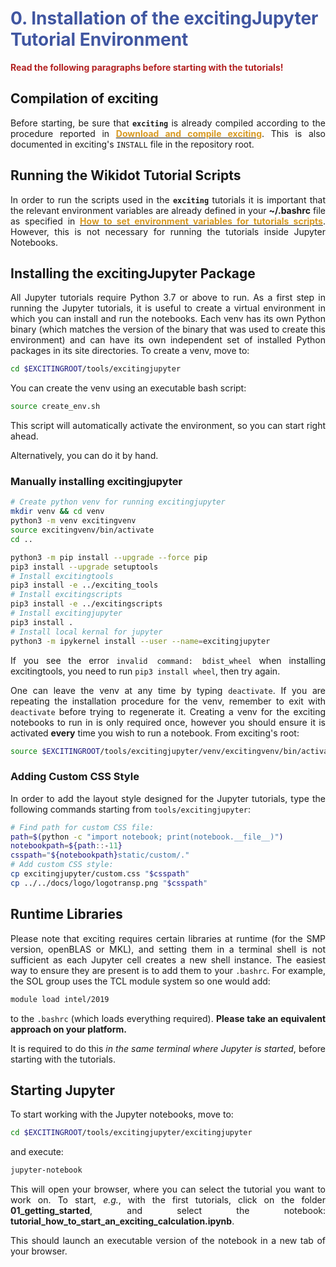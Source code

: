 # <span style="color:#4056A1">0. Installation of the excitingJupyter Tutorial Environment</span>
**<span style="color:firebrick">Read the following paragraphs before starting with the tutorials!</span>**

<div style="text-align: justify">

## Compilation of exciting

Before starting, be sure that **`exciting`** is already compiled according to the procedure reported in 
**[<span style="color:#D79922">Download and compile exciting</span>](http://exciting.wikidot.com/neon-download-and-compile-exciting)**. 
This is also documented in exciting's `INSTALL` file in the repository root.

## Running the Wikidot Tutorial Scripts

In order to run the scripts used in the **`exciting`** tutorials it is important that the relevant environment variables 
are already defined in your **~/.bashrc** file as specified in **[<span style="color:#D79922">How to set environment 
variables for tutorials scripts</span>](http://exciting.wikidot.com/neon-tutorial-scripts-and-environment-variables)**. 
However, this is not necessary for running the tutorials inside Jupyter Notebooks.

## Installing the excitingJupyter Package

All Jupyter tutorials require Python 3.7 or above to run.  As a first step in running the Jupyter tutorials, it is 
useful to create a virtual environment in which you can install and run the notebooks. Each venv has its own Python binary 
(which matches the version of the binary that was used to create this environment) and can have its own independent set 
of installed Python packages in its site directories. To create a venv, move to:

```bash
cd $EXCITINGROOT/tools/excitingjupyter
```

You can create the venv using an executable bash script:

```bash
source create_env.sh
```

This script will automatically activate the environment, so you can start right ahead. 

Alternatively, you can do it by hand.

### Manually installing excitingjupyter

```bash
# Create python venv for running excitingjupyter
mkdir venv && cd venv
python3 -m venv excitingvenv
source excitingvenv/bin/activate
cd ..

python3 -m pip install --upgrade --force pip
pip3 install --upgrade setuptools
# Install excitingtools 
pip3 install -e ../exciting_tools
# Install excitingscripts
pip3 install -e ../excitingscripts
# Install excitingjupyter
pip3 install .
# Install local kernal for jupyter
python3 -m ipykernel install --user --name=excitingjupyter
```

If you see the error `invalid command: bdist_wheel` when installing excitingtools, you need to run `pip3 install wheel`, 
then try again.

One can leave the venv at any time by typing `deactivate`. If you are repeating the installation procedure for the venv, 
remember to exit with `deactivate` before trying to regenerate it. Creating a venv for the exciting notebooks to run in 
is only required once, however you should ensure it is activated **every** time you wish to run a notebook. From 
exciting's root:

```bash
source $EXCITINGROOT/tools/excitingjupyter/venv/excitingvenv/bin/activate
```
### Adding Custom CSS Style
In order to add the layout style designed for the Jupyter tutorials, type the following commands starting from 
`tools/excitingjupyter`:

```bash
# Find path for custom CSS file:
path=$(python -c "import notebook; print(notebook.__file__)")
notebookpath=${path::-11}
csspath="${notebookpath}static/custom/."
# Add custom CSS style:
cp excitingjupyter/custom.css "$csspath"
cp ../../docs/logo/logotransp.png "$csspath"
```
## Runtime Libraries

Please note that exciting requires certain libraries at runtime (for the SMP version, openBLAS or MKL), and setting them 
in a terminal shell is not sufficient as each Jupyter cell creates a new shell instance. The easiest way to ensure they 
are present is to add them to your `.bashrc`. For example, the SOL group uses the TCL module system so one would add:

```bash
module load intel/2019
```

to the `.bashrc` (which loads everything required). **Please take an equivalent approach on your platform.**

It is required to do this _in the same terminal where Jupyter is started_, before starting with the tutorials.

## Starting Jupyter

To start working with the Jupyter notebooks, move to:

```bash
cd $EXCITINGROOT/tools/excitingjupyter/excitingjupyter
```

and execute:

```bash
jupyter-notebook
```

This will open your browser, where you can select the tutorial you want to work on.
To start, _e.g._, with the first tutorials, click on the folder **01_getting_started**,
and select the notebook: **tutorial_how_to_start_an_exciting_calculation.ipynb**.

This should launch an executable version of the notebook in a new tab of your browser.

</div>
